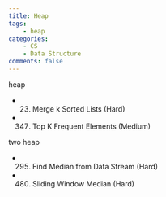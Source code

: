 ```yaml
---
title: Heap
tags:  
    - heap
categories: 
    - CS
    - Data Structure
comments: false
---
```



heap
- 23. Merge k Sorted Lists (Hard)
- 347. Top K Frequent Elements (Medium)

two heap
- 295. Find Median from Data Stream (Hard)
- 480. Sliding Window Median (Hard)
